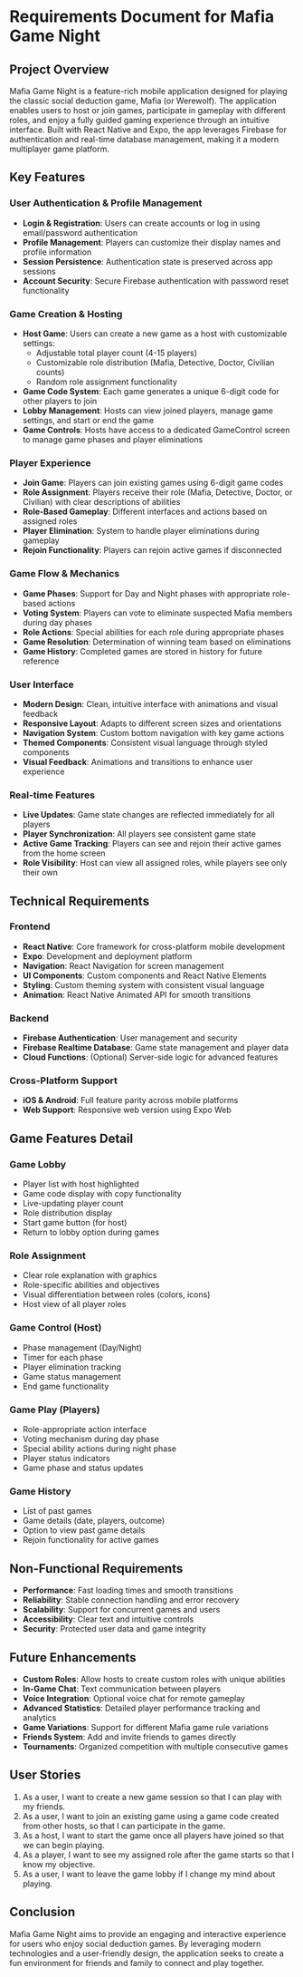 # Requirements Document for Mafia Game Night

## Project Overview
Mafia Game Night is a feature-rich mobile application designed for playing the classic social deduction game, Mafia (or Werewolf). The application enables users to host or join games, participate in gameplay with different roles, and enjoy a fully guided gaming experience through an intuitive interface. Built with React Native and Expo, the app leverages Firebase for authentication and real-time database management, making it a modern multiplayer game platform.

## Key Features

### User Authentication & Profile Management
- **Login & Registration**: Users can create accounts or log in using email/password authentication
- **Profile Management**: Players can customize their display names and profile information
- **Session Persistence**: Authentication state is preserved across app sessions
- **Account Security**: Secure Firebase authentication with password reset functionality

### Game Creation & Hosting
- **Host Game**: Users can create a new game as a host with customizable settings:
  - Adjustable total player count (4-15 players)
  - Customizable role distribution (Mafia, Detective, Doctor, Civilian counts)
  - Random role assignment functionality
- **Game Code System**: Each game generates a unique 6-digit code for other players to join
- **Lobby Management**: Hosts can view joined players, manage game settings, and start or end the game
- **Game Controls**: Hosts have access to a dedicated GameControl screen to manage game phases and player eliminations

### Player Experience
- **Join Game**: Players can join existing games using 6-digit game codes
- **Role Assignment**: Players receive their role (Mafia, Detective, Doctor, or Civilian) with clear descriptions of abilities
- **Role-Based Gameplay**: Different interfaces and actions based on assigned roles
- **Player Elimination**: System to handle player eliminations during gameplay
- **Rejoin Functionality**: Players can rejoin active games if disconnected

### Game Flow & Mechanics
- **Game Phases**: Support for Day and Night phases with appropriate role-based actions
- **Voting System**: Players can vote to eliminate suspected Mafia members during day phases
- **Role Actions**: Special abilities for each role during appropriate phases
- **Game Resolution**: Determination of winning team based on eliminations
- **Game History**: Completed games are stored in history for future reference

### User Interface
- **Modern Design**: Clean, intuitive interface with animations and visual feedback
- **Responsive Layout**: Adapts to different screen sizes and orientations
- **Navigation System**: Custom bottom navigation with key game actions
- **Themed Components**: Consistent visual language through styled components
- **Visual Feedback**: Animations and transitions to enhance user experience

### Real-time Features
- **Live Updates**: Game state changes are reflected immediately for all players
- **Player Synchronization**: All players see consistent game state
- **Active Game Tracking**: Players can see and rejoin their active games from the home screen
- **Role Visibility**: Host can view all assigned roles, while players see only their own

## Technical Requirements

### Frontend
- **React Native**: Core framework for cross-platform mobile development
- **Expo**: Development and deployment platform
- **Navigation**: React Navigation for screen management
- **UI Components**: Custom components and React Native Elements
- **Styling**: Custom theming system with consistent visual language
- **Animation**: React Native Animated API for smooth transitions

### Backend
- **Firebase Authentication**: User management and security
- **Firebase Realtime Database**: Game state management and player data
- **Cloud Functions**: (Optional) Server-side logic for advanced features

### Cross-Platform Support
- **iOS & Android**: Full feature parity across mobile platforms
- **Web Support**: Responsive web version using Expo Web

## Game Features Detail

### Game Lobby
- Player list with host highlighted
- Game code display with copy functionality
- Live-updating player count
- Role distribution display
- Start game button (for host)
- Return to lobby option during games

### Role Assignment
- Clear role explanation with graphics
- Role-specific abilities and objectives
- Visual differentiation between roles (colors, icons)
- Host view of all player roles

### Game Control (Host)
- Phase management (Day/Night)
- Timer for each phase
- Player elimination tracking
- Game status management
- End game functionality

### Game Play (Players)
- Role-appropriate action interface
- Voting mechanism during day phase
- Special ability actions during night phase
- Player status indicators
- Game phase and status updates

### Game History
- List of past games
- Game details (date, players, outcome)
- Option to view past game details
- Rejoin functionality for active games

## Non-Functional Requirements
- **Performance**: Fast loading times and smooth transitions
- **Reliability**: Stable connection handling and error recovery
- **Scalability**: Support for concurrent games and users
- **Accessibility**: Clear text and intuitive controls
- **Security**: Protected user data and game integrity

## Future Enhancements
- **Custom Roles**: Allow hosts to create custom roles with unique abilities
- **In-Game Chat**: Text communication between players
- **Voice Integration**: Optional voice chat for remote gameplay
- **Advanced Statistics**: Detailed player performance tracking and analytics
- **Game Variations**: Support for different Mafia game rule variations
- **Friends System**: Add and invite friends to games directly
- **Tournaments**: Organized competition with multiple consecutive games

## User Stories
1. As a user, I want to create a new game session so that I can play with my friends.
2. As a user, I want to join an existing game using a game code created from other hosts, so that I can participate in the game.
3. As a host, I want to start the game once all players have joined so that we can begin playing.
4. As a player, I want to see my assigned role after the game starts so that I know my objective.
5. As a user, I want to leave the game lobby if I change my mind about playing.

## Conclusion
Mafia Game Night aims to provide an engaging and interactive experience for users who enjoy social deduction games. By leveraging modern technologies and a user-friendly design, the application seeks to create a fun environment for friends and family to connect and play together.
